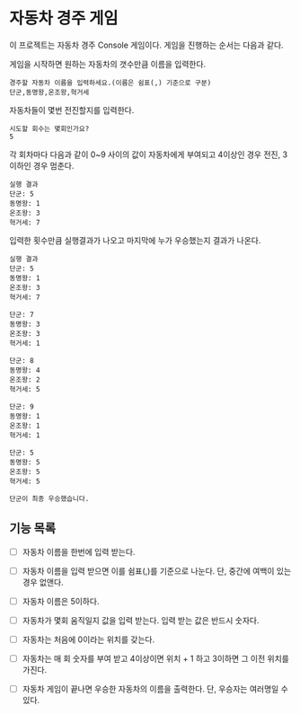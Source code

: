 # 자동차 경주 게임

이 프로젝트는 자동차 경주 Console 게임이다. 게임을 진행하는 순서는 다음과 같다.

게임을 시작하면 원하는 자동차의 갯수만큼 이름을 입력한다.

```
경주할 자동차 이름을 입력하세요.(이름은 쉼표(,) 기준으로 구분)
단군,동명왕,온조왕,혁거세
```

자동차들이 몇번 전진할지를 입력한다.
```
시도할 회수는 몇회인가요?
5
```

각 회차마다 다음과 같이 0~9 사이의 값이 자동차에게 부여되고 4이상인 경우 전진, 3이하인 경우 멈춘다. 
```
실행 결과
단군: 5
동명왕: 1
온조왕: 3
혁거세: 7
```

입력한 횟수만큼 실행결과가 나오고 마지막에 누가 우승했는지 결과가 나온다.
```
실행 결과
단군: 5
동명왕: 1
온조왕: 3
혁거세: 7

단군: 7
동명왕: 3
온조왕: 3
혁거세: 1

단군: 8
동명왕: 4
온조왕: 2
혁거세: 5

단군: 9
동명왕: 1
온조왕: 1
혁거세: 1

단군: 5
동명왕: 5
온조왕: 5
혁거세: 5

단군이 최종 우승했습니다.
```

## 기능 목록

- [ ] 자동차 이름을 한번에 입력 받는다.
- [ ] 자동차 이름을 입력 받으면 이를 쉼표(,)를 기준으로 나눈다. 단, 중간에 여백이 있는 경우 없앤다.
- [ ] 자동차 이름은 5이하다.
- [ ] 자동차가 몇회 움직일지 값을 입력 받는다. 입력 받는 값은 반드시 숫자다.
- [ ] 자동차는 처음에 0이라는 위치를 갖는다.
- [ ] 자동차는 매 회 숫자를 부여 받고 4이상이면 위치 + 1 하고 3이하면 그 이전 위치를 가진다.
- [ ] 자동차 게임이 끝나면 우승한 자동차의 이름을 출력한다. 단, 우승자는 여러명일 수 있다.

